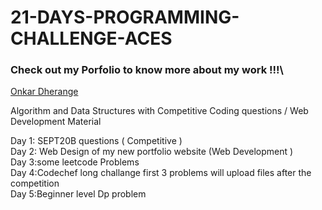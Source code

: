 # 21-DAYS-PROGRAMMING-CHALLENGE-ACES

### Check out my Porfolio to know more about my work !!!\
[Onkar Dherange](https://onkar.netlify.app/)

Algorithm and Data Structures with Competitive Coding questions / Web Development Material

Day 1: SEPT20B questions ( Competitive )\
Day 2: Web Design of my new portfolio website (Web Development )\
Day 3:some leetcode Problems\
Day 4:Codechef long challange first 3 problems will upload files after the competition\
Day 5:Beginner level Dp problem
